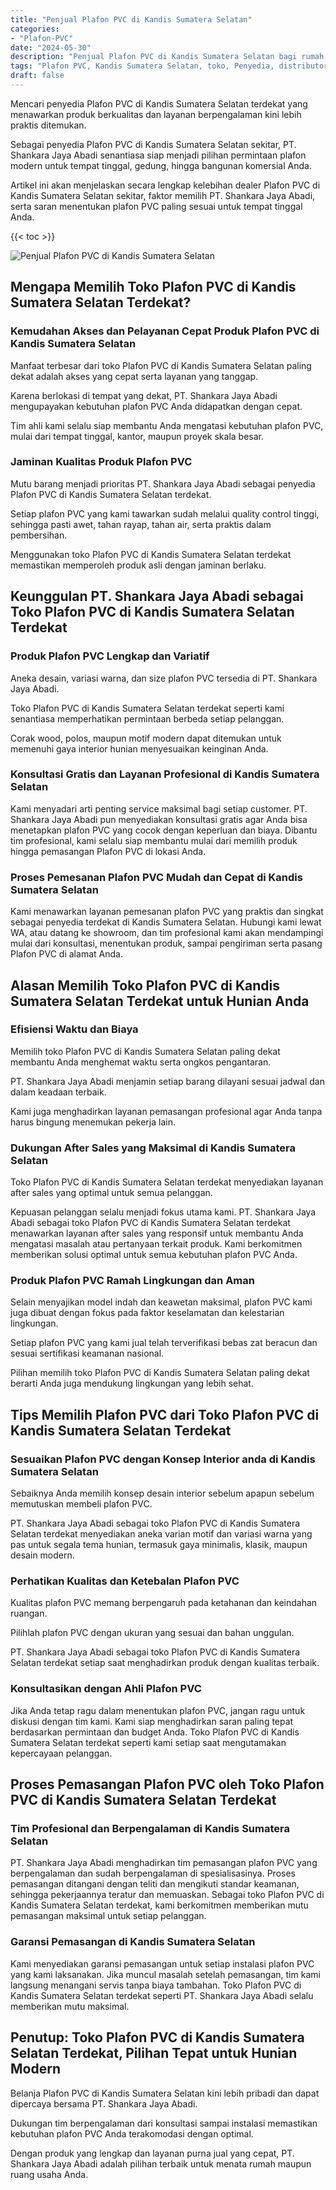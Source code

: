 ```yaml
---
title: "Penjual Plafon PVC di Kandis Sumatera Selatan"
categories: 
- "Plafon-PVC"
date: "2024-05-30"
description: "Penjual Plafon PVC di Kandis Sumatera Selatan bagi rumah, office, dan ritel. Produk terbaik, pilihan motif, warna modern, beserta servis instalasi ditangani oleh teknisi profesional dan kepastian resmi!|Layanan penyediaan Plafon PVC di Kandis Sumatera Selatan bagi keperluan hunian, perkantoran, atau ritel, beserta material unggulan dan pemasangan oleh teknisi profesional dan jaminan resmi.|Solusi Plafon PVC di Kandis Sumatera Selatan yang terpercaya untuk tempat tinggal, perkantoran, dan toko, bersama plafon berkualitas dan instalasi dikerjakan oleh tim ahli serta kepastian resmi.|Penjualan Plafon PVC di Kandis Sumatera Selatan untuk tempat tinggal, kantor, dan toko, beserta material unggulan dan instalasi dikerjakan oleh tim profesional, dilengkapi beserta garansi resmi.}"
tags: "Plafon PVC, Kandis Sumatera Selatan, toko, Penyedia, distributor"
draft: false
---
```


Mencari penyedia Plafon PVC di Kandis Sumatera Selatan terdekat yang menawarkan produk berkualitas dan layanan berpengalaman kini lebih praktis ditemukan.

Sebagai penyedia Plafon PVC di Kandis Sumatera Selatan sekitar, PT. Shankara Jaya Abadi senantiasa siap menjadi pilihan permintaan plafon modern untuk tempat tinggal, gedung, hingga bangunan komersial Anda.

Artikel ini akan menjelaskan secara lengkap kelebihan dealer Plafon PVC di Kandis Sumatera Selatan sekitar, faktor memilih PT. Shankara Jaya Abadi, serta saran menentukan plafon PVC paling sesuai untuk tempat tinggal Anda.

{{< toc >}}

![Penjual Plafon PVC di Kandis Sumatera Selatan](/images/Plafon-PVC/Penjual-Plafon-PVC-di-Kandis-Sumatera-Selatan.png)


## Mengapa Memilih Toko Plafon PVC di Kandis Sumatera Selatan Terdekat?

### Kemudahan Akses dan Pelayanan Cepat Produk Plafon PVC di Kandis Sumatera Selatan

Manfaat terbesar dari toko Plafon PVC di Kandis Sumatera Selatan paling dekat adalah akses yang cepat serta layanan yang tanggap.

Karena berlokasi di tempat yang dekat, PT. Shankara Jaya Abadi mengupayakan kebutuhan plafon PVC Anda didapatkan dengan cepat.

Tim ahli kami selalu siap membantu Anda mengatasi kebutuhan plafon PVC, mulai dari tempat tinggal, kantor, maupun proyek skala besar.

### Jaminan Kualitas Produk Plafon PVC

Mutu barang menjadi prioritas PT. Shankara Jaya Abadi sebagai penyedia Plafon PVC di Kandis Sumatera Selatan terdekat.

Setiap plafon PVC yang kami tawarkan sudah melalui quality control tinggi, sehingga pasti awet, tahan rayap, tahan air, serta praktis dalam pembersihan.

Menggunakan toko Plafon PVC di Kandis Sumatera Selatan terdekat memastikan memperoleh produk asli dengan jaminan berlaku.

## Keunggulan PT. Shankara Jaya Abadi sebagai Toko Plafon PVC di Kandis Sumatera Selatan Terdekat

### Produk Plafon PVC Lengkap dan Variatif

Aneka desain, variasi warna, dan size plafon PVC tersedia di PT. Shankara Jaya Abadi.

Toko Plafon PVC di Kandis Sumatera Selatan terdekat seperti kami senantiasa memperhatikan permintaan berbeda setiap pelanggan.

Corak wood, polos, maupun motif modern dapat ditemukan untuk memenuhi gaya interior hunian menyesuaikan keinginan Anda.

### Konsultasi Gratis dan Layanan Profesional di Kandis Sumatera Selatan

Kami menyadari arti penting service maksimal bagi setiap customer. PT. Shankara Jaya Abadi pun menyediakan konsultasi gratis agar Anda bisa menetapkan plafon PVC yang cocok dengan keperluan dan biaya. Dibantu tim profesional, kami selalu siap membantu mulai dari memilih produk hingga pemasangan Plafon PVC di lokasi Anda.

### Proses Pemesanan Plafon PVC Mudah dan Cepat di Kandis Sumatera Selatan

Kami menawarkan layanan pemesanan plafon PVC yang praktis dan singkat sebagai penyedia terdekat di Kandis Sumatera Selatan. Hubungi kami lewat WA, atau datang ke showroom, dan tim profesional kami akan mendampingi mulai dari konsultasi, menentukan produk, sampai pengiriman serta pasang Plafon PVC di alamat Anda.

## Alasan Memilih Toko Plafon PVC di Kandis Sumatera Selatan Terdekat untuk Hunian Anda

### Efisiensi Waktu dan Biaya

Memilih toko Plafon PVC di Kandis Sumatera Selatan paling dekat membantu Anda menghemat waktu serta ongkos pengantaran.

PT. Shankara Jaya Abadi menjamin setiap barang dilayani sesuai jadwal dan dalam keadaan terbaik.

Kami juga menghadirkan layanan pemasangan profesional agar Anda tanpa harus bingung menemukan pekerja lain.

### Dukungan After Sales yang Maksimal di Kandis Sumatera Selatan

Toko Plafon PVC di Kandis Sumatera Selatan terdekat menyediakan layanan after sales yang optimal untuk semua pelanggan.

Kepuasan pelanggan selalu menjadi fokus utama kami. PT. Shankara Jaya Abadi sebagai toko Plafon PVC di Kandis Sumatera Selatan terdekat menawarkan layanan after sales yang responsif untuk membantu Anda mengatasi masalah atau pertanyaan terkait produk. Kami berkomitmen memberikan solusi optimal untuk semua kebutuhan plafon PVC Anda.

### Produk Plafon PVC Ramah Lingkungan dan Aman

Selain menyajikan model indah dan keawetan maksimal, plafon PVC kami juga dibuat dengan fokus pada faktor keselamatan dan kelestarian lingkungan.

Setiap plafon PVC yang kami jual telah terverifikasi bebas zat beracun dan sesuai sertifikasi keamanan nasional.

Pilihan memilih toko Plafon PVC di Kandis Sumatera Selatan paling dekat berarti Anda juga mendukung lingkungan yang lebih sehat.

## Tips Memilih Plafon PVC dari Toko Plafon PVC di Kandis Sumatera Selatan Terdekat

### Sesuaikan Plafon PVC dengan Konsep Interior anda di Kandis Sumatera Selatan

Sebaiknya Anda memilih konsep desain interior sebelum apapun sebelum memutuskan membeli plafon PVC.

PT. Shankara Jaya Abadi sebagai toko Plafon PVC di Kandis Sumatera Selatan terdekat menyediakan aneka varian motif dan variasi warna yang pas untuk segala tema hunian, termasuk gaya minimalis, klasik, maupun desain modern.

### Perhatikan Kualitas dan Ketebalan Plafon PVC

Kualitas plafon PVC memang berpengaruh pada ketahanan dan keindahan ruangan.

Pilihlah plafon PVC dengan ukuran yang sesuai dan bahan unggulan.

PT. Shankara Jaya Abadi sebagai toko Plafon PVC di Kandis Sumatera Selatan terdekat setiap saat menghadirkan produk dengan kualitas terbaik.

### Konsultasikan dengan Ahli Plafon PVC

Jika Anda tetap ragu dalam menentukan plafon PVC, jangan ragu untuk diskusi dengan tim kami. Kami siap menghadirkan saran paling tepat berdasarkan permintaan dan budget Anda. Toko Plafon PVC di Kandis Sumatera Selatan terdekat seperti kami setiap saat mengutamakan kepercayaan pelanggan.

## Proses Pemasangan Plafon PVC oleh Toko Plafon PVC di Kandis Sumatera Selatan Terdekat

### Tim Profesional dan Berpengalaman di Kandis Sumatera Selatan

PT. Shankara Jaya Abadi menghadirkan tim pemasangan plafon PVC yang berpengalaman dan sudah berpengalaman di spesialisasinya. Proses pemasangan ditangani dengan teliti dan mengikuti standar keamanan, sehingga pekerjaannya teratur dan memuaskan. Sebagai toko Plafon PVC di Kandis Sumatera Selatan terdekat, kami berkomitmen memberikan mutu pemasangan maksimal untuk setiap pelanggan.

### Garansi Pemasangan di Kandis Sumatera Selatan

Kami menyediakan garansi pemasangan untuk setiap instalasi plafon PVC yang kami laksanakan. Jika muncul masalah setelah pemasangan, tim kami langsung menangani servis tanpa biaya tambahan. Toko Plafon PVC di Kandis Sumatera Selatan terdekat seperti PT. Shankara Jaya Abadi selalu memberikan mutu maksimal.

## Penutup: Toko Plafon PVC di Kandis Sumatera Selatan Terdekat, Pilihan Tepat untuk Hunian Modern

Belanja Plafon PVC di Kandis Sumatera Selatan kini lebih pribadi dan dapat dipercaya bersama PT. Shankara Jaya Abadi.

Dukungan tim berpengalaman dari konsultasi sampai instalasi memastikan kebutuhan plafon PVC Anda terakomodasi dengan optimal.

Dengan produk yang lengkap dan layanan purna jual yang cepat, PT. Shankara Jaya Abadi adalah pilihan terbaik untuk menata rumah maupun ruang usaha Anda.